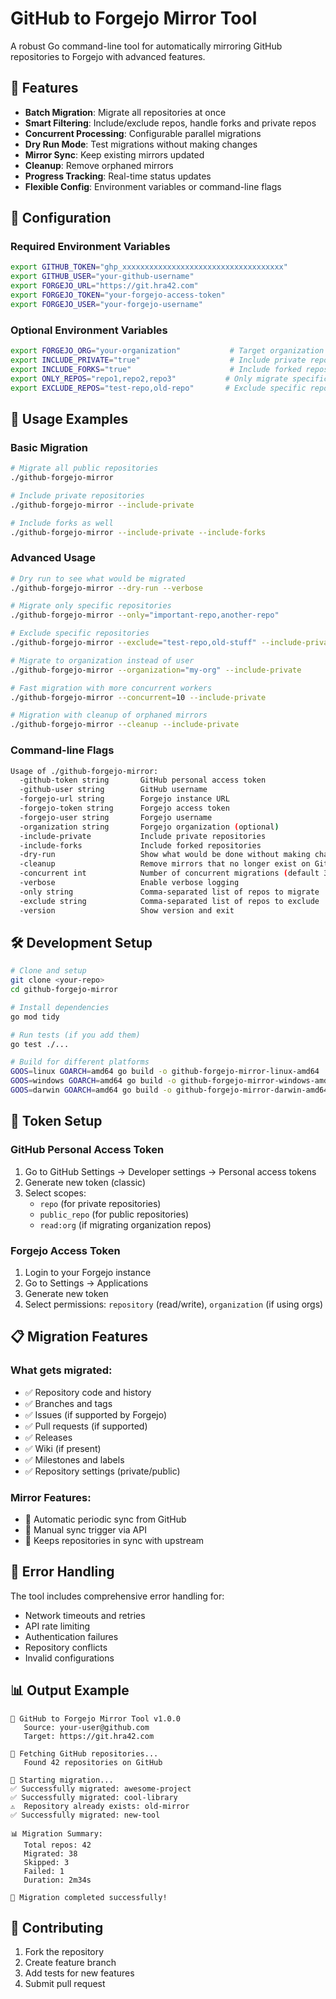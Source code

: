 # GitHub to Forgejo Mirror Tool

A robust Go command-line tool for automatically mirroring GitHub repositories to Forgejo with advanced features.

## 🚀 Features

- **Batch Migration**: Migrate all repositories at once
- **Smart Filtering**: Include/exclude repos, handle forks and private repos
- **Concurrent Processing**: Configurable parallel migrations
- **Dry Run Mode**: Test migrations without making changes
- **Mirror Sync**: Keep existing mirrors updated
- **Cleanup**: Remove orphaned mirrors
- **Progress Tracking**: Real-time status updates
- **Flexible Config**: Environment variables or command-line flags

## 🔧 Configuration

### Required Environment Variables
```bash
export GITHUB_TOKEN="ghp_xxxxxxxxxxxxxxxxxxxxxxxxxxxxxxxxxxxx"
export GITHUB_USER="your-github-username"
export FORGEJO_URL="https://git.hra42.com"
export FORGEJO_TOKEN="your-forgejo-access-token"
export FORGEJO_USER="your-forgejo-username"
```

### Optional Environment Variables
```bash
export FORGEJO_ORG="your-organization"           # Target organization instead of user
export INCLUDE_PRIVATE="true"                    # Include private repositories
export INCLUDE_FORKS="true"                      # Include forked repositories
export ONLY_REPOS="repo1,repo2,repo3"           # Only migrate specific repos
export EXCLUDE_REPOS="test-repo,old-repo"       # Exclude specific repos
```

## 🎯 Usage Examples

### Basic Migration
```bash
# Migrate all public repositories
./github-forgejo-mirror

# Include private repositories
./github-forgejo-mirror --include-private

# Include forks as well
./github-forgejo-mirror --include-private --include-forks
```

### Advanced Usage
```bash
# Dry run to see what would be migrated
./github-forgejo-mirror --dry-run --verbose

# Migrate only specific repositories
./github-forgejo-mirror --only="important-repo,another-repo"

# Exclude specific repositories
./github-forgejo-mirror --exclude="test-repo,old-stuff" --include-private

# Migrate to organization instead of user
./github-forgejo-mirror --organization="my-org" --include-private

# Fast migration with more concurrent workers
./github-forgejo-mirror --concurrent=10 --include-private

# Migration with cleanup of orphaned mirrors
./github-forgejo-mirror --cleanup --include-private
```

### Command-line Flags
```bash
Usage of ./github-forgejo-mirror:
  -github-token string       GitHub personal access token
  -github-user string        GitHub username
  -forgejo-url string        Forgejo instance URL
  -forgejo-token string      Forgejo access token
  -forgejo-user string       Forgejo username
  -organization string       Forgejo organization (optional)
  -include-private           Include private repositories
  -include-forks             Include forked repositories
  -dry-run                   Show what would be done without making changes
  -cleanup                   Remove mirrors that no longer exist on GitHub
  -concurrent int            Number of concurrent migrations (default 3)
  -verbose                   Enable verbose logging
  -only string               Comma-separated list of repos to migrate
  -exclude string            Comma-separated list of repos to exclude
  -version                   Show version and exit
```

## 🛠️ Development Setup

```bash
# Clone and setup
git clone <your-repo>
cd github-forgejo-mirror

# Install dependencies
go mod tidy

# Run tests (if you add them)
go test ./...

# Build for different platforms
GOOS=linux GOARCH=amd64 go build -o github-forgejo-mirror-linux-amd64 .
GOOS=windows GOARCH=amd64 go build -o github-forgejo-mirror-windows-amd64.exe .
GOOS=darwin GOARCH=amd64 go build -o github-forgejo-mirror-darwin-amd64 .
```

## 🔐 Token Setup

### GitHub Personal Access Token
1. Go to GitHub Settings → Developer settings → Personal access tokens
2. Generate new token (classic)
3. Select scopes:
   - `repo` (for private repositories)
   - `public_repo` (for public repositories)
   - `read:org` (if migrating organization repos)

### Forgejo Access Token
1. Login to your Forgejo instance
2. Go to Settings → Applications
3. Generate new token
4. Select permissions: `repository` (read/write), `organization` (if using orgs)

## 📋 Migration Features

### What gets migrated:
- ✅ Repository code and history
- ✅ Branches and tags
- ✅ Issues (if supported by Forgejo)
- ✅ Pull requests (if supported)
- ✅ Releases
- ✅ Wiki (if present)
- ✅ Milestones and labels
- ✅ Repository settings (private/public)

### Mirror Features:
- 🔄 Automatic periodic sync from GitHub
- 🔄 Manual sync trigger via API
- 🔄 Keeps repositories in sync with upstream

## 🚨 Error Handling

The tool includes comprehensive error handling for:
- Network timeouts and retries
- API rate limiting
- Authentication failures
- Repository conflicts
- Invalid configurations

## 📊 Output Example

```
🚀 GitHub to Forgejo Mirror Tool v1.0.0
   Source: your-user@github.com
   Target: https://git.hra42.com

📡 Fetching GitHub repositories...
   Found 42 repositories on GitHub

🔄 Starting migration...
✅ Successfully migrated: awesome-project
✅ Successfully migrated: cool-library
⚠️  Repository already exists: old-mirror
✅ Successfully migrated: new-tool

📊 Migration Summary:
   Total repos: 42
   Migrated: 38
   Skipped: 3
   Failed: 1
   Duration: 2m34s

🎉 Migration completed successfully!
```

## 🤝 Contributing

1. Fork the repository
2. Create feature branch
3. Add tests for new features
4. Submit pull request
